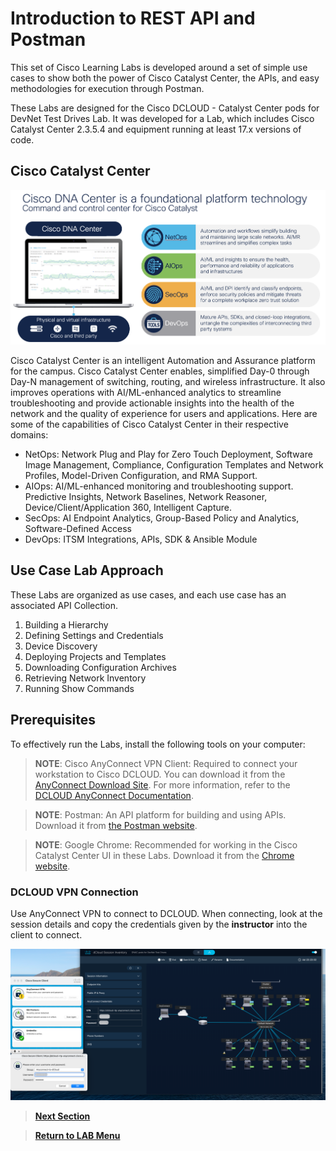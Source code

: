# Introduction to REST API and Postman

This set of Cisco Learning Labs is developed around a set of simple use cases to show both the power of Cisco Catalyst Center, the APIs, and easy methodologies for execution through Postman.

These Labs are designed for the Cisco DCLOUD - Catalyst Center pods for DevNet Test Drives Lab. It was developed for a Lab, which includes Cisco Catalyst Center 2.3.5.4 and equipment running at least 17.x versions of code.

## Cisco Catalyst Center

![Cisco Catalyst Overview](./assets/cisco_dnac.png)

Cisco Catalyst Center is an intelligent Automation and Assurance platform for the campus. Cisco Catalyst Center enables, simplified Day-0 through Day-N management of switching, routing, and wireless infrastructure. It also improves operations with AI/ML-enhanced analytics to streamline troubleshooting and provide actionable insights into the health of the network and the quality of experience for users and applications. Here are some of the capabilities of Cisco Catalyst Center in their respective domains:

* NetOps: Network Plug and Play for Zero Touch Deployment, Software Image Management, Compliance, Configuration Templates and Network Profiles, Model-Driven Configuration, and RMA Support.
* AIOps: AI/ML-enhanced monitoring and troubleshooting support. Predictive Insights, Network Baselines, Network Reasoner, Device/Client/Application 360, Intelligent Capture.
* SecOps: AI Endpoint Analytics, Group-Based Policy and Analytics, Software-Defined Access
* DevOps: ITSM Integrations, APIs, SDK & Ansible Module 

## Use Case Lab Approach

These Labs are organized as use cases, and each use case has an associated API Collection.

1. Building a Hierarchy
2. Defining Settings and Credentials
3. Device Discovery
4. Deploying Projects and Templates
5. Downloading Configuration Archives
6. Retrieving Network Inventory
7. Running Show Commands

## Prerequisites

To effectively run the Labs, install the following tools on your computer:

> **NOTE**:  Cisco AnyConnect VPN Client: Required to connect your workstation to Cisco DCLOUD. You can download it from the [AnyConnect Download Site](https://dcloud-rtp-anyconnect.cisco.com). For more information, refer to the [DCLOUD AnyConnect Documentation](https://dcloud-cms.cisco.com/help/android_anyconnect).

> **NOTE**: Postman: An API platform for building and using APIs. Download it from [the Postman website](https://www.postman.com/downloads/).

> **NOTE**: Google Chrome: Recommended for working in the Cisco Catalyst Center UI in these Labs. Download it from the [Chrome website](https://www.google.com/chrome/downloads/).

### DCLOUD VPN Connection

Use AnyConnect VPN to connect to DCLOUD. When connecting, look at the session details and copy the credentials given by the **instructor** into the client to connect.

![DCLOUD VPN CONNECTION](./assets/VPN-to-DCLOUD.png?raw=true)

> [**Next Section**](./02-collections.md)

> [**Return to LAB Menu**](../README.md)